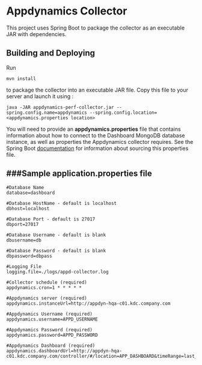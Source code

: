 Appdynamics Collector
=====================

This project uses Spring Boot to package the collector as an executable JAR with dependencies.

Building and Deploying
--------------------------------------

Run
```
mvn install
```
to package the collector into an executable JAR file. Copy this file to your server and launch it using :
```
java -JAR appdynamics-perf-collector.jar --spring.config.name=appdynamics --spring.config.location=<appdynamics.properties location>
```
You will need to provide an **appdynamics.properties** file that contains information about how
to connect to the Dashboard MongoDB database instance, as well as properties the Appdynamics collector requires. See
the Spring Boot [documentation](http://docs.spring.io/spring-boot/docs/current-SNAPSHOT/reference/htmlsingle/#boot-features-external-config-application-property-files)
for information about sourcing this properties file.

###Sample application.properties file
--------------------------------------

    #Database Name
    database=dashboard

    #Database HostName - default is localhost
    dbhost=localhost

    #Database Port - default is 27017
    dbport=27017

    #Database Username - default is blank
    dbusername=db

    #Database Password - default is blank
    dbpassword=dbpass
    
    #Logging File
    logging.file=./logs/appd-collector.log

    #Collector schedule (required)
    appdynamics.cron=1 * * * * *
    
    #Appdynamics server (required)
    appdynamics.instanceUrl=http://appdyn-hqa-c01.kdc.company.com
    
    #Appdynamics Username (required)
    appdynamics.username=APPD_USERNAME
    
    #Appdynamics Password (required)
    appdynamics.password=APPD_PASSWORD

    #Appdynamics Dashboard (required)
    appdynamics.dashboardUrl=http://appdyn-hqa-c01.kdc.company.com/controller/#/location=APP_DASHBOARD&timeRange=last_15_minutes.BEFORE_NOW.-1.-1.15&application=%s&dashboardMode=force
